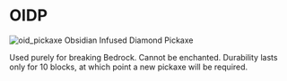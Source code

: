 # OIDP

![oid_pickaxe](https://user-images.githubusercontent.com/7688001/149566038-39b5fb95-e83f-46be-9804-b0cc794abc57.png)
Obsidian Infused Diamond Pickaxe

Used purely for breaking Bedrock.
Cannot be enchanted.
Durability lasts only for 10 blocks, at which point a new pickaxe will be required.

